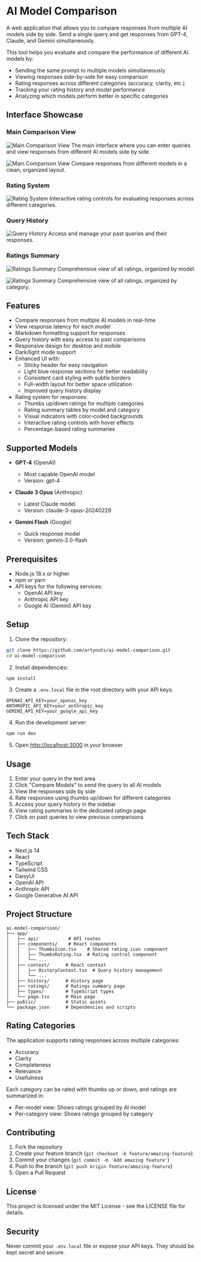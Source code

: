 # AI Model Comparison

A web application that allows you to compare responses from multiple AI models side by side. Send a single query and get responses from GPT-4, Claude, and Gemini simultaneously.

This tool helps you evaluate and compare the performance of different AI models by:

- Sending the same prompt to multiple models simultaneously
- Viewing responses side-by-side for easy comparison
- Rating responses across different categories (accuracy, clarity, etc.)
- Tracking your rating history and model performance
- Analyzing which models perform better in specific categories

## Interface Showcase

### Main Comparison View

![Main Comparison View](images/aimc-compare.png)
The main interface where you can enter queries and view responses from different AI models side by side.

![Main Comparison View](images/aimc-response.png)
Compare responses from different models in a clean, organized layout.

### Rating System

![Rating System](images/aimc-ratings.png)
Interactive rating controls for evaluating responses across different categories.

### Query History

![Query History](images/aimc-history.png)
Access and manage your past queries and their responses.

### Ratings Summary

![Ratings Summary](images/aimc-ratings-by-model.png)
Comprehensive view of all ratings, organized by model.

![Ratings Summary](images/aimc-ratings-by-category.png)
Comprehensive view of all ratings, organized by category.

## Features

- Compare responses from multiple AI models in real-time
- View response latency for each model
- Markdown formatting support for responses
- Query history with easy access to past comparisons
- Responsive design for desktop and mobile
- Dark/light mode support
- Enhanced UI with:
  - Sticky header for easy navigation
  - Light blue response sections for better readability
  - Consistent card styling with subtle borders
  - Full-width layout for better space utilization
  - Improved query history display
- Rating system for responses:
  - Thumbs up/down ratings for multiple categories
  - Rating summary tables by model and category
  - Visual indicators with color-coded backgrounds
  - Interactive rating controls with hover effects
  - Percentage-based rating summaries

## Supported Models

- **GPT-4** (OpenAI)

  - Most capable OpenAI model
  - Version: gpt-4

- **Claude 3 Opus** (Anthropic)

  - Latest Claude model
  - Version: claude-3-opus-20240229

- **Gemini Flash** (Google)
  - Quick response model
  - Version: gemini-2.0-flash

## Prerequisites

- Node.js 18.x or higher
- npm or yarn
- API keys for the following services:
  - OpenAI API key
  - Anthropic API key
  - Google AI (Gemini) API key

## Setup

1. Clone the repository:

```bash
git clone https://github.com/artynuts/ai-model-comparison.git
cd ai-model-comparison
```

2. Install dependencies:

```bash
npm install
```

3. Create a `.env.local` file in the root directory with your API keys:

```env
OPENAI_API_KEY=your_openai_key
ANTHROPIC_API_KEY=your_anthropic_key
GEMINI_API_KEY=your_google_api_key
```

4. Run the development server:

```bash
npm run dev
```

5. Open [http://localhost:3000](http://localhost:3000) in your browser

## Usage

1. Enter your query in the text area
2. Click "Compare Models" to send the query to all AI models
3. View the responses side by side
4. Rate responses using thumbs up/down for different categories
5. Access your query history in the sidebar
6. View rating summaries in the dedicated ratings page
7. Click on past queries to view previous comparisons

## Tech Stack

- Next.js 14
- React
- TypeScript
- Tailwind CSS
- DaisyUI
- OpenAI API
- Anthropic API
- Google Generative AI API

## Project Structure

```
ai-model-comparison/
├── app/
│   ├── api/           # API routes
│   ├── components/    # React components
│   │   ├── ThumbsIcon.tsx    # Shared rating icon component
│   │   ├── ThumbsRating.tsx  # Rating control component
│   │   └── ...
│   ├── context/      # React context
│   │   ├── HistoryContext.tsx  # Query history management
│   │   └── ...
│   ├── history/      # History page
│   ├── ratings/      # Ratings summary page
│   ├── types/        # TypeScript types
│   └── page.tsx      # Main page
├── public/           # Static assets
└── package.json      # Dependencies and scripts
```

## Rating Categories

The application supports rating responses across multiple categories:

- Accuracy
- Clarity
- Completeness
- Relevance
- Usefulness

Each category can be rated with thumbs up or down, and ratings are summarized in:

- Per-model view: Shows ratings grouped by AI model
- Per-category view: Shows ratings grouped by category

## Contributing

1. Fork the repository
2. Create your feature branch (`git checkout -b feature/amazing-feature`)
3. Commit your changes (`git commit -m 'Add amazing feature'`)
4. Push to the branch (`git push origin feature/amazing-feature`)
5. Open a Pull Request

## License

This project is licensed under the MIT License - see the LICENSE file for details.

## Security

Never commit your `.env.local` file or expose your API keys. They should be kept secret and secure.
